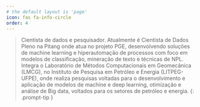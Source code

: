 ```yaml
---
# the default layout is 'page'
icon: fas fa-info-circle
order: 4
---
```


> Cientista de dados e pesquisador. Atualmente é Cientista de Dados Pleno na Pitang onde atua no projeto PGE, desenvolvendo soluções de machine learning e hiperautomação de processos com foco em modelos de classificação, mineração de texto e técnicas de NPL. Integra o Laboratório de Métodos Computacionais em Geomecânica (LMCG), no Instituto de Pesquisa em Petróleo e Energia (LITPEG-UFPE), onde realiza pesquisas voltadas para o desenvolvimento e aplicação de modelos de machine e deep learning, otimização e análise de Big data, voltados para os setores de petróleo e energia. 
{: .prompt-tip }
